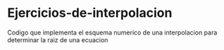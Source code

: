 # Ejercicios-de-interpolacion
Codigo que implementa el esquema numerico de una interpolacion para determinar la raiz de una ecuacion
